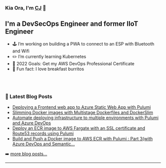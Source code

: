 ### Kia Ora, I'm [CJ][website] 🤙

<!-- [![Website](https://img.shields.io/website?label=senorgrande.github.io&style=for-the-badge&url=https%3A%2F%2Fsenorgrande.github.io)](https://senorgrande.github.io) -->

## I'm a DevSecOps Engineer and former IIoT Engineer

- 🕹️ I’m working on building a PWA to connect to an ESP with Bluetooth and Wifi
- ✏️ I’m currently learning Kubernetes
- 🥅 2022 Goals: Get my AWS DevOps Professional Certificate
- 🌯 Fun fact: I love breakfast burritos

<br />
<br />

### 📕 Latest Blog Posts

<!-- BLOG-POST-LIST:START -->
- [Deploying a Frontend web app to Azure Static Web App with Pulumi](https://cj-hewett.medium.com/deploying-a-frontend-web-app-to-azure-static-web-app-with-pulumi-279347e59782?source=rss-1b88832fa9b8------2)
- [Slimming Docker images with Multistage Dockerfiles and DockerSlim](https://cj-hewett.medium.com/slimming-docker-images-with-multistage-dockerfiles-and-dockerslim-d3efc325e10b?source=rss-1b88832fa9b8------2)
- [Automate deploying infrastructure to multiple environments with Pulumi and Azure DevOps](https://cj-hewett.medium.com/automate-deploying-infrastructure-to-multiple-environments-with-pulumi-and-azure-devops-ac0e2b975b37?source=rss-1b88832fa9b8------2)
- [Deploy an ECR image to AWS Fargate with an SSL certificate and Route53 records using Pulumi](https://cj-hewett.medium.com/deploy-an-ecr-image-to-aws-fargate-with-an-ssl-certificate-and-route53-records-using-pulumi-357f4cadec55?source=rss-1b88832fa9b8------2)
- [Build and Push a Docker image to AWS ECR with Pulumi : Part 3&lpar;with Azure DevOps and Semantic…](https://cj-hewett.medium.com/build-and-push-a-docker-image-to-aws-ecr-with-pulumi-part-3-with-azure-devops-and-semantic-cf8c06b7016e?source=rss-1b88832fa9b8------2)
<!-- BLOG-POST-LIST:END -->

➡️ [more blog posts...](https://medium.com/@cj-hewett)

---

<!-- <img align="left" alt="SenorGrande's Github Stats" src="https://github-readme-stats.codestackr.vercel.app/api?username=SenorGrande&show_icons=true&hide_border=true" /> -->


[website]: https://cj-hewett.medium.com/
